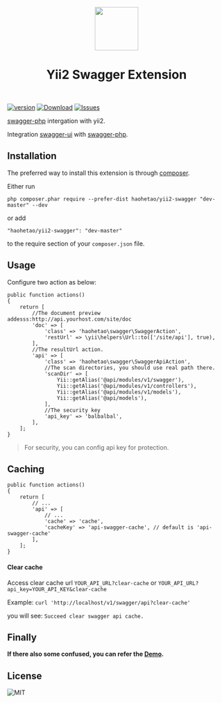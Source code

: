 <p align="center">
    <a href="https://github.com/yiisoft" target="_blank">
        <img src="https://avatars0.githubusercontent.com/u/993323" height="100px">
    </a>
    <h1 align="center">Yii2 Swagger Extension</h1>
    <br>
</p>

[![version](https://img.shields.io/packagist/v/light/yii2-swagger.svg?style=flat-square)](https://packagist.org/packages/light/yii2-swagger)
[![Download](https://img.shields.io/packagist/dt/light/yii2-swagger.svg?style=flat-square)](https://packagist.org/packages/light/yii2-swagger)
[![Issues](https://img.shields.io/github/issues/lichunqiang/yii2-swagger.svg?style=flat-square)](https://github.com/lichunqiang/yii2-swagger/issues)

[swagger-php](https://github.com/zircote/swagger-php) intergation with yii2.


Integration [swagger-ui](https://github.com/swagger-api/swagger-ui) with [swagger-php](https://github.com/zircote/swagger-php).


Installation
------------

The preferred way to install this extension is through [composer](http://getcomposer.org/download/).

Either run

```
php composer.phar require --prefer-dist haohetao/yii2-swagger "dev-master" --dev
```

or add

```
"haohetao/yii2-swagger": "dev-master"
```

to the require section of your `composer.json` file.


Usage
-----

Configure two action as below:

```
public function actions()
{
    return [
        //The document preview addesss:http://api.yourhost.com/site/doc
        'doc' => [
            'class' => 'haohetao\swagger\SwaggerAction',
            'restUrl' => \yii\helpers\Url::to(['/site/api'], true),
        ],
        //The resultUrl action.
        'api' => [
            'class' => 'haohetao\swagger\SwaggerApiAction',
            //The scan directories, you should use real path there.
            'scanDir' => [
                Yii::getAlias('@api/modules/v1/swagger'),
                Yii::getAlias('@api/modules/v1/controllers'),
                Yii::getAlias('@api/modules/v1/models'),
                Yii::getAlias('@api/models'),
            ],
            //The security key
            'api_key' => 'balbalbal',
        ],
    ];
}
```

> For security, you can config api key for protection.

Caching
-------

```
public function actions()
{
    return [
        // ...
        'api' => [
            // ...
            'cache' => 'cache',
            'cacheKey' => 'api-swagger-cache', // default is 'api-swagger-cache'
        ],
    ];
}
```

#### Clear cache

Access clear cache url `YOUR_API_URL?clear-cache` or `YOUR_API_URL?api_key=YOUR_API_KEY&clear-cache`

Example: `curl 'http://localhost/v1/swagger/api?clear-cache'`

you will see: `Succeed clear swagger api cache.`


Finally
----
__If there also some confused, you can refer the [Demo](https://github.com/lichunqiang/yii2-swagger-demo).__


License
-------
![MIT](https://img.shields.io/badge/license-MIT-blue.svg?style=flat-square)
